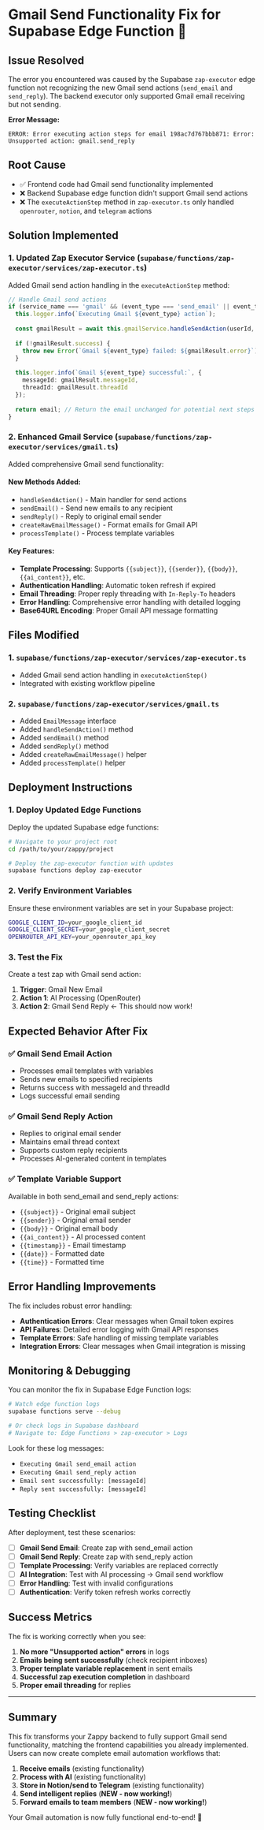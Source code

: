 # Gmail Send Functionality Fix for Supabase Edge Function 🔧

## Issue Resolved
The error you encountered was caused by the Supabase `zap-executor` edge function not recognizing the new Gmail send actions (`send_email` and `send_reply`). The backend executor only supported Gmail email receiving but not sending.

**Error Message:**
```
ERROR: Error executing action steps for email 198ac7d767bbb871: Error: Unsupported action: gmail.send_reply
```

## Root Cause
- ✅ Frontend code had Gmail send functionality implemented
- ❌ Backend Supabase edge function didn't support Gmail send actions
- ❌ The `executeActionStep` method in `zap-executor.ts` only handled `openrouter`, `notion`, and `telegram` actions

## Solution Implemented

### 1. **Updated Zap Executor Service** (`supabase/functions/zap-executor/services/zap-executor.ts`)

Added Gmail send action handling in the `executeActionStep` method:

```typescript
// Handle Gmail send actions
if (service_name === 'gmail' && (event_type === 'send_email' || event_type === 'send_reply')) {
  this.logger.info(`Executing Gmail ${event_type} action`);
  
  const gmailResult = await this.gmailService.handleSendAction(userId, email, event_type, configuration);
  
  if (!gmailResult.success) {
    throw new Error(`Gmail ${event_type} failed: ${gmailResult.error}`);
  }
  
  this.logger.info(`Gmail ${event_type} successful:`, {
    messageId: gmailResult.messageId,
    threadId: gmailResult.threadId
  });
  
  return email; // Return the email unchanged for potential next steps
}
```

### 2. **Enhanced Gmail Service** (`supabase/functions/zap-executor/services/gmail.ts`)

Added comprehensive Gmail send functionality:

#### New Methods Added:
- `handleSendAction()` - Main handler for send actions
- `sendEmail()` - Send new emails to any recipient
- `sendReply()` - Reply to original email sender
- `createRawEmailMessage()` - Format emails for Gmail API
- `processTemplate()` - Process template variables

#### Key Features:
- **Template Processing**: Supports `{{subject}}`, `{{sender}}`, `{{body}}`, `{{ai_content}}`, etc.
- **Authentication Handling**: Automatic token refresh if expired
- **Email Threading**: Proper reply threading with `In-Reply-To` headers
- **Error Handling**: Comprehensive error handling with detailed logging
- **Base64URL Encoding**: Proper Gmail API message formatting

## Files Modified

### 1. `supabase/functions/zap-executor/services/zap-executor.ts`
- Added Gmail send action handling in `executeActionStep()`
- Integrated with existing workflow pipeline

### 2. `supabase/functions/zap-executor/services/gmail.ts`
- Added `EmailMessage` interface
- Added `handleSendAction()` method
- Added `sendEmail()` method
- Added `sendReply()` method  
- Added `createRawEmailMessage()` helper
- Added `processTemplate()` helper

## Deployment Instructions

### 1. **Deploy Updated Edge Functions**

Deploy the updated Supabase edge functions:

```bash
# Navigate to your project root
cd /path/to/your/zappy/project

# Deploy the zap-executor function with updates
supabase functions deploy zap-executor
```

### 2. **Verify Environment Variables**

Ensure these environment variables are set in your Supabase project:

```bash
GOOGLE_CLIENT_ID=your_google_client_id
GOOGLE_CLIENT_SECRET=your_google_client_secret
OPENROUTER_API_KEY=your_openrouter_api_key
```

### 3. **Test the Fix**

Create a test zap with Gmail send action:
1. **Trigger**: Gmail New Email
2. **Action 1**: AI Processing (OpenRouter)
3. **Action 2**: Gmail Send Reply ← This should now work!

## Expected Behavior After Fix

### ✅ Gmail Send Email Action
- Processes email templates with variables
- Sends new emails to specified recipients
- Returns success with messageId and threadId
- Logs successful email sending

### ✅ Gmail Send Reply Action  
- Replies to original email sender
- Maintains email thread context
- Supports custom reply recipients
- Processes AI-generated content in templates

### ✅ Template Variable Support
Available in both send_email and send_reply actions:
- `{{subject}}` - Original email subject
- `{{sender}}` - Original email sender
- `{{body}}` - Original email body
- `{{ai_content}}` - AI processed content
- `{{timestamp}}` - Email timestamp
- `{{date}}` - Formatted date
- `{{time}}` - Formatted time

## Error Handling Improvements

The fix includes robust error handling:
- **Authentication Errors**: Clear messages when Gmail token expires
- **API Failures**: Detailed error logging with Gmail API responses  
- **Template Errors**: Safe handling of missing template variables
- **Integration Errors**: Clear messages when Gmail integration is missing

## Monitoring & Debugging

You can monitor the fix in Supabase Edge Function logs:

```bash
# Watch edge function logs
supabase functions serve --debug

# Or check logs in Supabase dashboard
# Navigate to: Edge Functions > zap-executor > Logs
```

Look for these log messages:
- `Executing Gmail send_email action`
- `Executing Gmail send_reply action` 
- `Email sent successfully: [messageId]`
- `Reply sent successfully: [messageId]`

## Testing Checklist

After deployment, test these scenarios:

- [ ] **Gmail Send Email**: Create zap with send_email action
- [ ] **Gmail Send Reply**: Create zap with send_reply action  
- [ ] **Template Processing**: Verify variables are replaced correctly
- [ ] **AI Integration**: Test with AI processing → Gmail send workflow
- [ ] **Error Handling**: Test with invalid configurations
- [ ] **Authentication**: Verify token refresh works correctly

## Success Metrics

The fix is working correctly when you see:

1. **No more "Unsupported action" errors** in logs
2. **Emails being sent successfully** (check recipient inboxes)
3. **Proper template variable replacement** in sent emails
4. **Successful zap execution completion** in dashboard
5. **Proper email threading** for replies

---

## Summary

This fix transforms your Zappy backend to fully support Gmail send functionality, matching the frontend capabilities you already implemented. Users can now create complete email automation workflows that:

1. **Receive emails** (existing functionality)
2. **Process with AI** (existing functionality) 
3. **Store in Notion/send to Telegram** (existing functionality)
4. **Send intelligent replies** (**NEW - now working!**)
5. **Forward emails to team members** (**NEW - now working!**)

Your Gmail automation is now fully functional end-to-end! 🎉
